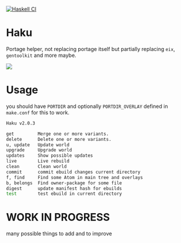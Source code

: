 [![Haskell CI](https://github.com/Miezhiko/Haku/actions/workflows/haskell.yml/badge.svg)](https://github.com/Miezhiko/Haku/actions/workflows/haskell.yml)

# Haku
Portage helper, not replacing portage itself but partially replacing `eix`, `gentoolkit` and more maybe.

<img src="https://cdn.discordapp.com/attachments/740144639050383412/1039095540064981023/Screenshot_from_2022-11-07_12-34-02.png">

# Usage

you should have `PORTDIR` and optionally `PORTDIR_OVERLAY` defined in `make.conf` for this to work.

```bash
Haku v2.0.3

get         Merge one or more variants.
delete      Delete one or more variants.
u, update   Update world
upgrade     Upgrade world
updates     Show possible updates
live        Live rebuild
clean       Clean world
commit      commit ebuild changes current directory
f, find     Find some Atom in main tree and overlays
b, belongs  Find owner-package for some file
digest      update manifest hash for ebuilds
test        test ebuild in current directory
```

# WORK IN PROGRESS

many possible things to add and to improve
